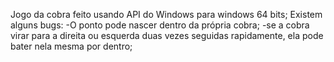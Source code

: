 Jogo da cobra feito usando API do Windows para windows 64 bits;
Existem alguns bugs:
  -O ponto pode nascer dentro da própria cobra;
  -se a cobra virar para a direita ou esquerda duas vezes seguidas rapidamente, ela pode bater nela mesma por dentro;

